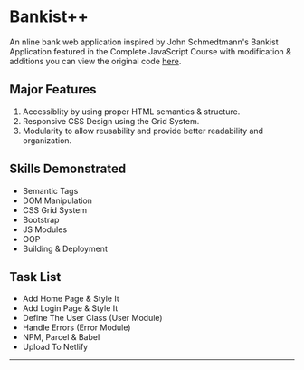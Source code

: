 # Bankist++

An nline bank web application inspired by John Schmedtmann's Bankist Application featured in the Complete JavaScript Course with modification & additions you can view the original code <a src='https://github.com/jonasschmedtmann/complete-javascript-course'><u>here</u></a>.

## Major Features

1. Accessiblity by using proper HTML semantics & structure.
2. Responsive CSS Design using the Grid System.
3. Modularity to allow reusability and provide better readability and organization.

## Skills Demonstrated

- Semantic Tags
- DOM Manipulation
- CSS Grid System
- Bootstrap
- JS Modules
- OOP
- Building & Deployment

## Task List

- Add Home Page & Style It
- Add Login Page & Style It
- Define The User Class (User Module)
- Handle Errors (Error Module)
- NPM, Parcel & Babel
- Upload To Netlify

---
